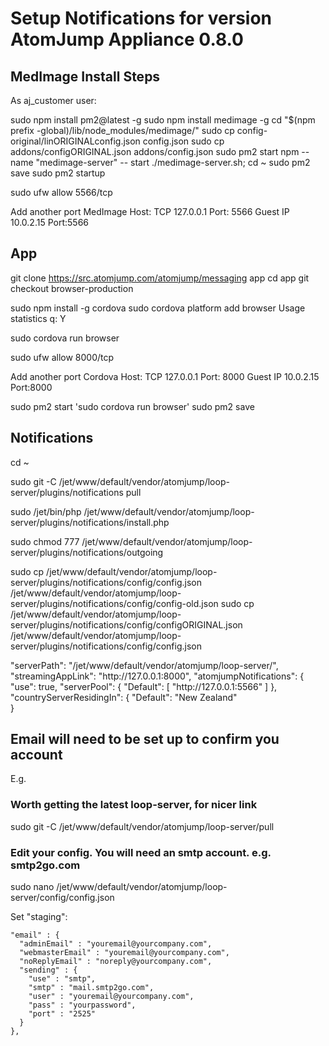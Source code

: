 # Setup Notifications for version AtomJump Appliance 0.8.0




## MedImage Install Steps

As aj_customer user:


sudo npm install pm2@latest -g
sudo npm install medimage -g
cd "$(npm prefix -global)/lib/node_modules/medimage/" 
sudo cp config-original/linORIGINALconfig.json config.json
sudo cp addons/configORIGINAL.json addons/config.json
sudo pm2 start npm --name "medimage-server" -- start ./medimage-server.sh; cd ~
sudo pm2 save
sudo pm2 startup


sudo ufw allow 5566/tcp


Add another port
MedImage   Host: TCP 127.0.0.1 Port: 5566    Guest IP 10.0.2.15  Port:5566

## App


git clone https://src.atomjump.com/atomjump/messaging app
cd app
git checkout browser-production


sudo npm install -g cordova
sudo cordova platform add browser
Usage statistics q: Y

sudo cordova run browser

sudo ufw allow 8000/tcp

Add another port
Cordova   Host: TCP 127.0.0.1 Port: 8000    Guest IP 10.0.2.15  Port:8000

sudo pm2 start 'sudo cordova run browser'
sudo pm2 save



## Notifications


cd ~

sudo git -C /jet/www/default/vendor/atomjump/loop-server/plugins/notifications pull

sudo /jet/bin/php /jet/www/default/vendor/atomjump/loop-server/plugins/notifications/install.php

sudo chmod 777 /jet/www/default/vendor/atomjump/loop-server/plugins/notifications/outgoing

sudo cp /jet/www/default/vendor/atomjump/loop-server/plugins/notifications/config/config.json /jet/www/default/vendor/atomjump/loop-server/plugins/notifications/config/config-old.json 
sudo cp /jet/www/default/vendor/atomjump/loop-server/plugins/notifications/config/configORIGINAL.json /jet/www/default/vendor/atomjump/loop-server/plugins/notifications/config/config.json 


"serverPath": "\/jet\/www\/default\/vendor\/atomjump\/loop-server\/",
"streamingAppLink": "http:\/\/127.0.0.1:8000",
"atomjumpNotifications": {
	"use": true,
	"serverPool": {
		"Default": [
			"http:\/\/127.0.0.1:5566"
		]
	},
	"countryServerResidingIn": {
		"Default": "New Zealand"	
	}
	

	

## Email will need to be set up to confirm you account

E.g.

### Worth getting the latest loop-server, for nicer link

sudo git  -C /jet/www/default/vendor/atomjump/loop-server/pull

### Edit your config. You will need an smtp account. e.g. smtp2go.com

sudo nano /jet/www/default/vendor/atomjump/loop-server/config/config.json

Set "staging":

    "email" : {
      "adminEmail" : "youremail@yourcompany.com",
      "webmasterEmail" : "youremail@yourcompany.com",
      "noReplyEmail" : "noreply@yourcompany.com",
      "sending" : {
        "use" : "smtp",
        "smtp" : "mail.smtp2go.com",
        "user" : "youremail@yourcompany.com",
        "pass" : "yourpassword",
        "port" : "2525"
      }
    },


